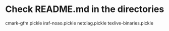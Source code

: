 # Check README.md in the directories

cmark-gfm.pickle
iraf-noao.pickle
netdiag.pickle
texlive-binaries.pickle